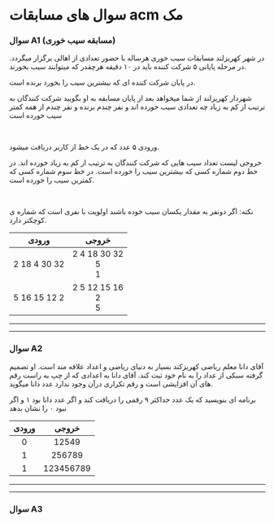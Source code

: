 # سوال های مسابقات acm مک
### سوال A1 (مسابقه سیب خوری)
<p>
    در شهر کهریزلند مسابقات سیب خوری هرساله با حضور تعدادی از اهالی برگزار میگردد. در مرحله پایانی ۵ شرکت کننده باید در ۱۰ دقیقه هرچقدر که میتوانند سیب بخورند.
</p>
<p>
    در پایان شرکت کننده ای که بیشترین سیب را بخورد برنده است.
</p>
<p>
    شهردار کهریزلند از شما میخواهد بعد از پایان مسابقه به او بگویید شرکت کنندگان به ترتیب از کم به زیاد چه تعدادی سیب خورده اند و نفر چندم برنده و نفر چندم از همه کمتر سیب خورده است
</p>
</html>

<br>

<html>
<p>
    ورودی ۵ عدد که در یک خط از کاربر دریافت میشود.
</p>
<p>
    خروجی لیست تعداد سیب هایی که شرکت کنندگان به ترتیب از کم به زیاد خورده اند. در خط دوم شماره کسی که بیشترین سیب را خورده است. در خط سوم شماره کسی که کمترین سیب را خورده است.
</p>
<br>
<p>
    نکته: اگر دونفر به مقدار یکسان سیب خوده باشند اولویت با نفری است که شماره ی کوچکتر دارد.
</p>
</html>


|       ورودی            |       خروجی           |
|       :---:       |            :---:           |
|    2 18 4 30 32   | 2 4 18 30 32 <br> 5 <br> 1 |
|    5 16 15 12 2   | 2 5 12 15 16 <br> 2 <br> 5 |


---
---

### سوال A2
<p>
    آقای دانا معلم ریاضی کهریزکند بسیار به دنیای ریاضی و اعداد علاقه مند است. او تصمیم گرفته سبکی از عداد را به نام خود ثبت کند. آقای دانا به اعدادی که از چپ به راست رقم های آن افزایشی است و رقم تکراری درآن وجود ندارد عدد دانا میگوید.
</p>
<p>
    برنامه ای بنویسید که یک عدد حداکثر ۹ رقمی را دریافت کند و اگر عدد دانا بود ۱ و اگر نبود ۰ را نشان بدهد
</p>

|       ورودی      |       خروجی      |
|       :---:       |      :---:      |
|         0         |      12549      |
|         1         |      256789     |
|         1         |     123456789   |


---
---

### سوال A3
